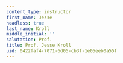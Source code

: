 ```yaml
---
content_type: instructor
first_name: Jesse
headless: true
last_name: Kroll
middle_initial: ''
salutation: Prof.
title: Prof. Jesse Kroll
uid: 0422faf4-7071-6d05-cb3f-1e05eeb0a55f
---
```

